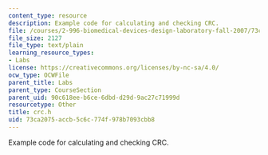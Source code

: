 ```yaml
---
content_type: resource
description: Example code for calculating and checking CRC.
file: /courses/2-996-biomedical-devices-design-laboratory-fall-2007/73ca2075accb5c6c774f978b7093cbb8_crc.h
file_size: 2127
file_type: text/plain
learning_resource_types:
- Labs
license: https://creativecommons.org/licenses/by-nc-sa/4.0/
ocw_type: OCWFile
parent_title: Labs
parent_type: CourseSection
parent_uid: 90c618ee-b6ce-6dbd-d29d-9ac27c71999d
resourcetype: Other
title: crc.h
uid: 73ca2075-accb-5c6c-774f-978b7093cbb8
---
```

Example code for calculating and checking CRC.